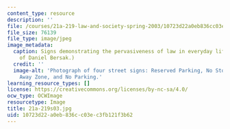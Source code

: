 ```yaml
---
content_type: resource
description: ''
file: /courses/21a-219-law-and-society-spring-2003/10723d22a0eb836cc03ec3fb121f3b62_21a-219s03.jpg
file_size: 76139
file_type: image/jpeg
image_metadata:
  caption: Signs demonstrating the pervasiveness of law in everyday life. (Image courtesy
    of Daniel Bersak.)
  credit: ''
  image-alt: 'Photograph of four street signs: Reserved Parking, No Stopping, Tow
    Away Zone, and No Parking.'
learning_resource_types: []
license: https://creativecommons.org/licenses/by-nc-sa/4.0/
ocw_type: OCWImage
resourcetype: Image
title: 21a-219s03.jpg
uid: 10723d22-a0eb-836c-c03e-c3fb121f3b62
---
```

